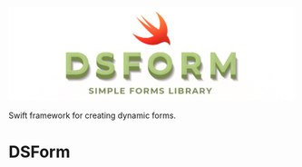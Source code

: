 ![DSForm Logo](https://github.com/dimebt/DSForm/blob/master/DSForm.jpg)

Swift framework for creating dynamic forms.
# DSForm
